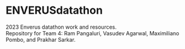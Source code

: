 # ENVERUSdatathon
2023 Enverus datathon work and resources.<br>
Repository for Team 4: Ram Pangaluri, Vasudev Agarwal, Maximiliano Pombo, and Prakhar Sarkar.
